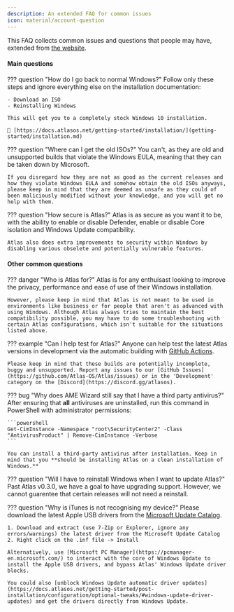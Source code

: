 ```yaml
---
description: An extended FAQ for common issues
icon: material/account-question
---
```


This FAQ collects common issues and questions that people may have, extended from [the website](https://atlasos.net/faq).

#### Main questions

??? question "How do I go back to normal Windows?"
	Follow only these steps and ignore everything else on the installation documentation:
	
	- Download an ISO
	- Reinstalling Windows

	This will get you to a completely stock Windows 10 installation.

	🔗 [https://docs.atlasos.net/getting-started/installation/](getting-started/installation.md)

??? question "Where can I get the old ISOs?"
	You can't, as they are old and unsupported builds that violate the Windows EULA, meaning that they can be taken down by Microsoft.

	If you disregard how they are not as good as the current releases and how they violate Windows EULA and somehow obtain the old ISOs anyways, please keep in mind that they are deemed as unsafe as they could of been maliciously modified without your knowledge, and you will get no help with them.

??? question "How secure is Atlas?"
	Atlas is as secure as you want it to be, with the ability to enable or disable Defender, enable or disable Core isolation and Windows Update compatibility.
	
	Atlas also does extra improvements to security within Windows by disabling various obselete and potentially vulnerable features. 

#### Other common questions

??? danger "Who is Atlas for?"
	Atlas is for any enthuisast looking to improve the privacy, performance and ease of use of their Windows installation.
	
	However, please keep in mind that Atlas is not meant to be used in environments like business or for people that aren't as advanced with using Windows. Although Atlas always tries to maintain the best compatibility possible, you may have to do some troubleshooting with certain Atlas configurations, which isn't suitable for the situations listed above.

??? example "Can I help test for Atlas?"
	Anyone can help test the latest Atlas versions in development via the automatic building with [GitHub Actions](https://github.com/Atlas-OS/Atlas/actions).

	Please keep in mind that these builds are potentially incomplete, buggy and unsupported. Report any issues to our [GitHub Issues](https://github.com/Atlas-OS/Atlas/issues) or in the 'Development' category on the [Discord](https://discord.gg/atlasos).

??? bug "Why does AME Wizard still say that I have a third party antivirus?"
	After ensuring that **all** antiviruses are uninstalled, run this command in PowerShell with administrator permissions:

	```powershell
	Get-CimInstance -Namespace "root\SecurityCenter2" -Class "AntivirusProduct" | Remove-CimInstance -Verbose
	```

	You can install a third-party antivirus after installation. Keep in mind that you **should be installing Atlas on a clean installation of Windows.**

??? question "Will I have to reinstall Windows when I want to update Atlas?"
	Past Atlas v0.3.0, we have a goal to have upgrading support. However, we cannot guarentee that certain releases will not need a reinstall.

??? question "Why is iTunes is not recognising my device?"
	Please download the latest Apple USB drivers from the [Microsoft Update Catalog](https://www.catalog.update.microsoft.com/Search.aspx?q=Apple%2C%20Inc.%20-%20USBDevice).
	
	1. Download and extract (use 7-Zip or Explorer, ignore any errors/warnings) the latest driver from the Microsoft Update Catalog
	2. Right click on the .inf file -> Install

	Alternatively, use [Microsoft PC Manager](https://pcmanager-en.microsoft.com/) to interact with the core of Windows Update to install the Apple USB drivers, and bypass Atlas' Windows Update driver blocks.
	
	You could also [unblock Windows Update automatic driver updates](https://docs.atlasos.net/getting-started/post-installation/configuration/optional-tweaks/#windows-update-driver-updates) and get the drivers directly from Windows Update.
